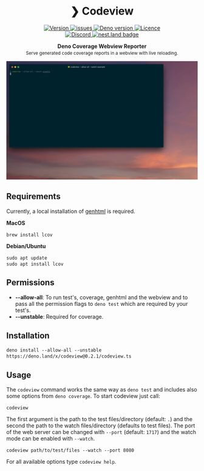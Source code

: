 <h1 align="center">❯ Codeview</h1>

<p align="center" class="badges-container">
  <a href="https://github.com/c4spar/deno-codeview/releases">
    <img alt="Version" src="https://img.shields.io/github/v/release/c4spar/deno-codeview?logo=github&color=F86F00" />
  </a>
  <a href="https://github.com/c4spar/deno-codeview/issues">
    <img alt="issues" src="https://img.shields.io/github/issues/c4spar/deno-codeview?label=issues&logo=github">
  </a>
  <a href="https://deno.land/">
    <img alt="Deno version" src="https://img.shields.io/badge/deno-^1.8.0-blue?logo=deno&color=blue" />
  </a>
  <a href="https://github.com/c4spar/deno-codeview/blob/main/LICENSE">
    <img alt="Licence" src="https://img.shields.io/github/license/c4spar/deno-codeview?logo=github" />
  </a>
  <br>
  <a href="https://deno.land/x/codeview">
    <img alt="Discord" src="https://img.shields.io/badge/Published on deno.land-blue?logo=deno&logoColor=959DA6&color=272727" />
  </a>
  <a href="https://nest.land/package/codeview">
    <img src="https://nest.land/badge.svg" alt="nest.land badge">
  </a>
</p>

<p align="center">
  <b>Deno Coverage Webview Reporter</b></br>
  <small>Serve generated code coverage reports in a webview with live reloading.</small>
</p>

<p align="center">
  <img alt="prompt" src="codeview.gif"/>
</p>

## Requirements

Currently, a local installation of
[genhtml](https://linux.die.net/man/1/genhtml) is required.

**MacOS**

```
brew install lcov
```

**Debian/Ubuntu**

```
sudo apt update
sudo apt install lcov
```

## Permissions

- **--allow-all**: To run test's, coverage, genhtml and the webview and to pass
  all the permission flags to `deno test` which are required by your test's.
- **--unstable**: Required for coverage.

## Installation

```
deno install --allow-all --unstable https://deno.land/x/codeview@0.2.1/codeview.ts
```

## Usage

The `codeview` command works the same way as `deno test` and includes also some
options from `deno coverage`. To start codeview just call:

```
codeview
```

The first argument is the path to the test files/directory (default: `.`) and
the second the path to the watch files/directory (defaults to test files). The
port of the web server can be changed with `--port` (default: `1717`) and the
watch mode can be enabled with `--watch`.

```
codeview path/to/test/files --watch --port 8080
```

For all available options type `codeview help`.
